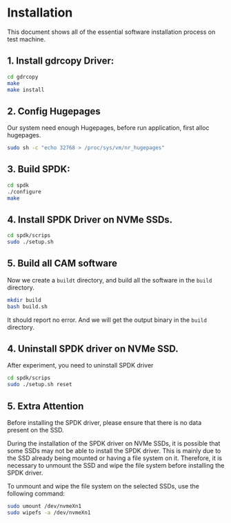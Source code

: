 # Installation

This document shows all of the essential software installation process on test machine. 

## 1. Install gdrcopy Driver:


~~~bash
cd gdrcopy
make
make install
~~~


## 2. Config Hugepages

Our system need enough Hugepages, before run application, first alloc hugepages.

~~~bash
sudo sh -c "echo 32768 > /proc/sys/vm/nr_hugepages"
~~~


## 3. Build SPDK:

~~~bash
cd spdk
./configure
make
~~~

## 4. Install SPDK Driver on NVMe SSDs.
~~~bash
cd spdk/scrips
sudo ./setup.sh
~~~

## 5. Build all CAM software

Now we create a `buildt` directory, and build all the software in the `build` directory.
~~~bash
mkdir build
bash build.sh
~~~

It should report no error. And we will get the output binary in the `build` directory.

## 4. Uninstall SPDK driver on NVMe SSD.

After experiment, you need to uninstall SPDK driver
~~~bash
cd spdk/scrips
sudo ./setup.sh reset
~~~

## 5. Extra Attention

Before installing the SPDK driver, please ensure that there is no data present on the SSD.

During the installation of the SPDK driver on NVMe SSDs, it is possible that some SSDs may not be able to install the SPDK driver. This is mainly due to the SSD already being mounted or having a file system on it. Therefore, it is necessary to unmount the SSD and wipe the file system before installing the SPDK driver.

To unmount and wipe the file system on the selected SSDs, use the following command:
~~~bash
sudo umount /dev/nvmeXn1
sudo wipefs -a /dev/nvmeXn1
~~~